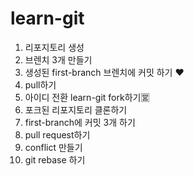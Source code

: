 # learn-git
1. 리포지토리 생성
2. 브렌치 3개 만들기
3. 생성된 first-branch 브렌치에 커밋 하기 ❤
4. pull하기
5. 아이디 전환 learn-git fork하기🈺
6. 포크된 리포지토리 클론하기
7. first-branch에 커밋 3개 하기
8. pull request하기
9. conflict 만들기
10. git rebase 하기


